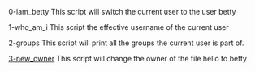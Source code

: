 0-iam_betty
This script will switch the current user to the user betty

1-who_am_i 
This script the effective username of the current user

2-groups
This script will print all the groups the current user is part of.

[3-new_owner](./3-new_owner)
This script will change the owner of the file hello to betty
